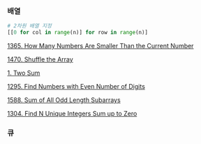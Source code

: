 ### 배열

```python
# 2차원 배열 지정
[[0 for col in range(n)] for row in range(n)]
```

[1365. How Many Numbers Are Smaller Than the Current Number](https://leetcode.com/problems/how-many-numbers-are-smaller-than-the-current-number/)	

[1470. Shuffle the Array](https://leetcode.com/problems/shuffle-the-array/)

[1. Two Sum](https://leetcode.com/problems/two-sum/submissions/)

[1295.  Find Numbers with Even Number of Digits](https://leetcode.com/problems/find-numbers-with-even-number-of-digits/submissions/)

[1588. Sum of All Odd Length Subarrays](https://leetcode.com/problems/sum-of-all-odd-length-subarrays/)

[1304. Find N Unique Integers Sum up to Zero](https://leetcode.com/problems/find-n-unique-integers-sum-up-to-zero/)

### 큐

